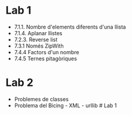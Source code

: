 # Lab 1 
- 7.1.1. Nombre d'elements diferents d'una llista
- 7.1.4. Aplanar llistes
- 7.2.3. Reverse list 
- 7.3.1 Només ZipWith
- 7.4.4 Factors d'un nombre 
- 7.4.5 Ternes pitagòriques

# Lab 2
- Problemes de classes
- Problema del Bicing 
        - XML
        - urllib # Lab 1 
